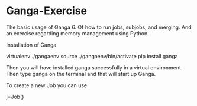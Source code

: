 # Ganga-Exercise
The basic usage of Ganga 6. Of how to run jobs, subjobs, and merging. And an exercise regarding memory management using Python.

Installation of Ganga

virtualenv ./gangaenv
source ./gangaenv/bin/activate
pip install ganga

Then you will have installed ganga successfully in a virtual environment.
Then type ganga on the terminal and that will start up Ganga.

To create a new Job you can use 

j=Job()
